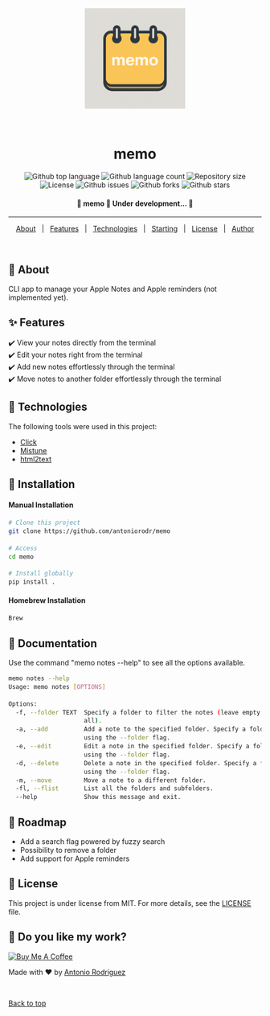 <div align="center" id="top">
  <img height=200px src="./.github/Memo.png" alt="memo" />

&#xa0;

  <!-- <a href="https://memo.netlify.app">Demo</a> -->
</div>

<h1 align="center">memo</h1>

<p align="center">
  <img alt="Github top language" src="https://img.shields.io/github/languages/top/antoniorodr/memo?color=56BEB8">

  <img alt="Github language count" src="https://img.shields.io/github/languages/count/antoniorodr/memo?color=56BEB8">

  <img alt="Repository size" src="https://img.shields.io/github/repo-size/antoniorodr/memo?color=56BEB8">

  <img alt="License" src="https://img.shields.io/github/license/antoniorodr/memo?color=56BEB8">

  <img alt="Github issues" src="https://img.shields.io/github/issues/antoniorodr/memo?color=56BEB8" />

  <img alt="Github forks" src="https://img.shields.io/github/forks/antoniorodr/memo?color=56BEB8" />

  <img alt="Github stars" src="https://img.shields.io/github/stars/antoniorodr/memo?color=56BEB8" />

</p>

 <h4 align="center">
 🚧  memo 🚀 Under development...  🚧
</h4>

<hr>

<p align="center">
  <a href="#dart-about">About</a> &#xa0; | &#xa0;
  <a href="#sparkles-features">Features</a> &#xa0; | &#xa0;
  <a href="#rocket-technologies">Technologies</a> &#xa0; | &#xa0;
  <a href="#checkered_flag-starting">Starting</a> &#xa0; | &#xa0;
  <a href="#memo-license">License</a> &#xa0; | &#xa0;
  <a href="https://github.com/antoniorodr" target="_blank">Author</a>
</p>

<br>

## :dart: About

CLI app to manage your Apple Notes and Apple reminders (not implemented yet).

## :sparkles: Features

:heavy_check_mark: View your notes directly from the terminal\
:heavy_check_mark: Edit your notes right from the terminal\
:heavy_check_mark: Add new notes effortlessly through the terminal\
:heavy_check_mark: Move notes to another folder effortlessly through the terminal

## :rocket: Technologies

The following tools were used in this project:

- [Click](https://click.palletsprojects.com/en/stable/)
- [Mistune](https://mistune.lepture.com/en/latest/)
- [html2text](https://pypi.org/project/html2text/)

## :checkered_flag: Installation

#### Manual Installation

```bash
# Clone this project
git clone https://github.com/antoniorodr/memo

# Access
cd memo

# Install globally
pip install .
```

#### Homebrew Installation

```bash
Brew
```

## :bookmark_tabs: Documentation

Use the command "memo notes --help" to see all the options available.

```bash
memo notes --help
Usage: memo notes [OPTIONS]

Options:
  -f, --folder TEXT  Specify a folder to filter the notes (leave empty to get
                     all).
  -a, --add          Add a note to the specified folder. Specify a folder
                     using the --folder flag.
  -e, --edit         Edit a note in the specified folder. Specify a folder
                     using the --folder flag.
  -d, --delete       Delete a note in the specified folder. Specify a folder
                     using the --folder flag.
  -m, --move         Move a note to a different folder.
  -fl, --flist       List all the folders and subfolders.
  --help             Show this message and exit.
```

## :pushpin: Roadmap

- Add a search flag powered by fuzzy search
- Possibility to remove a folder
- Add support for Apple reminders

## :memo: License

This project is under license from MIT. For more details, see the [LICENSE](LICENSE.md) file.

## :eyes: Do you like my work?

<a href="https://www.buymeacoffee.com/antoniorodr" target="_blank"><img src="https://cdn.buymeacoffee.com/buttons/v2/default-white.png" alt="Buy Me A Coffee" height="48"></a>

Made with :heart: by <a href="https://github.com/antoniorodr" target="_blank">Antonio Rodriguez</a>

&#xa0;

<a href="#top">Back to top</a>

